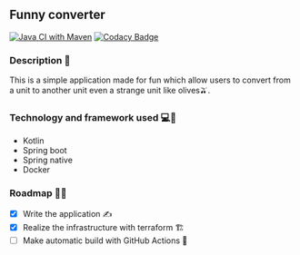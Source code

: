 ## Funny converter

[![Java CI with Maven](https://github.com/nico-iaco/funny-converter-be/actions/workflows/maven.yml/badge.svg?branch=main)](https://github.com/nico-iaco/funny-converter-be/actions/workflows/maven.yml)
[![Codacy Badge](https://app.codacy.com/project/badge/Grade/e670a3cfc0b04d619e81748196a08133)](https://www.codacy.com/gh/nico-iaco/funny-converter-be/dashboard?utm_source=github.com&amp;utm_medium=referral&amp;utm_content=nico-iaco/funny-converter-be&amp;utm_campaign=Badge_Grade)

### Description 📝
This is a simple application made for fun which allow users to convert from a unit to another unit even a strange unit like olives🫒.

### Technology and framework used 💻🧪
-  Kotlin
-  Spring boot
-  Spring native
-  Docker

### Roadmap 🚀🏁
-  [x] Write the application ✍️
-  [X] Realize the infrastructure with terraform 🏗️
-  [ ] Make automatic build with GitHub Actions 🔁